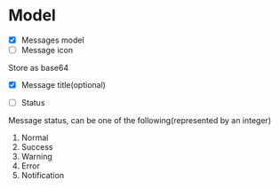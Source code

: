 # Model

- [x] Messages model
- [ ] Message icon

Store as base64

- [x] Message title(optional)

- [ ] Status

Message status, can be one of the following(represented by an integer)

1) Normal
2) Success
3) Warning
4) Error
5) Notification
